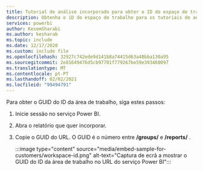 ```yaml
---
title: Tutorial de análise incorporado para obter o ID do espaço de trabalho
description: Obtenha o iD do espaço de trabalho para os tutoriais de análise incorporados.
services: powerbi
author: KesemSharabi
ms.author: kesharab
ms.topic: include
ms.date: 12/17/2020
ms.custom: include file
ms.openlocfilehash: 32927c742ede9d141b8a74415d63a48bba130a95
ms.sourcegitcommit: 2e81649476d5cb97701f779267be59e393460097
ms.translationtype: MT
ms.contentlocale: pt-PT
ms.lasthandoff: 02/02/2021
ms.locfileid: "99494791"
---
```

Para obter o GUID do ID da área de trabalho, siga estes passos:

1. Inicie sessão no serviço Power BI.

2. Abra o relatório que quer incorporar.

3. Copie o GUID do URL. O GUID é o número entre **/groups/** e **/reports/** .

    :::image type="content" source="media/embed-sample-for-customers/workspace-id.png" alt-text="Captura de ecrã a mostrar o GUID do ID da área de trabalho no URL do serviço Power BI":::